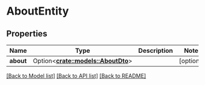 # AboutEntity

## Properties

Name | Type | Description | Notes
------------ | ------------- | ------------- | -------------
**about** | Option<[**crate::models::AboutDto**](AboutDTO.md)> |  | [optional]

[[Back to Model list]](../README.md#documentation-for-models) [[Back to API list]](../README.md#documentation-for-api-endpoints) [[Back to README]](../README.md)


